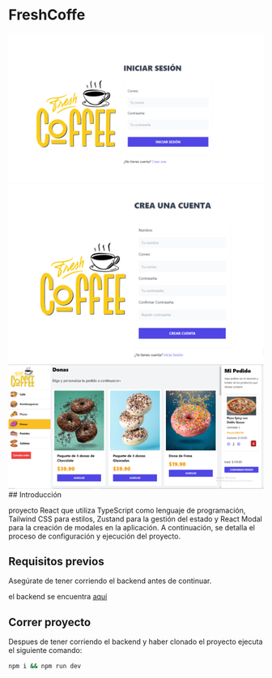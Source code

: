 # FreshCoffe

<img src="./imgs/login.png" alt="login">

<img src="./imgs/register.png" alt="register">

<img src="./imgs/dashboard.png" alt="register">
## Introducción

proyecto React que utiliza TypeScript como lenguaje de programación, Tailwind CSS para estilos, Zustand para la gestión del estado y React Modal para la creación de modales en la aplicación. A continuación, se detalla el proceso de configuración y ejecución del proyecto.


## Requisitos previos

Asegúrate de tener corriendo el backend antes de continuar.

el backend se encuentra [aquí](https://github.com/Jacom3dev/FreshCoffe-Server.git)

## Correr proyecto

Despues de tener corriendo el backend y haber clonado el proyecto ejecuta el siguiente comando: 

```bash
npm i && npm run dev
